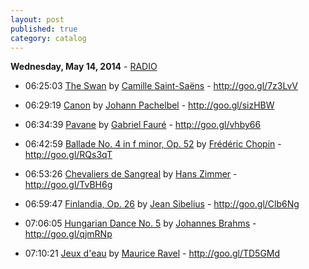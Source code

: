 ```yaml
---
layout: post
published: true
category: catalog
---
```


**Wednesday, May 14, 2014** - [RADIO](/2014/05/14/classical-radio)

*   06:25:03  [The Swan](http://goo.gl/zz2qbU) by [Camille Saint-Saëns](http://www.last.fm/music/Camille+Saint-Saëns) - http://goo.gl/7z3LvV

*   06:29:19  [Canon](http://goo.gl/0ukGNn) by [Johann Pachelbel](http://www.last.fm/music/Johann+Pachelbel) - http://goo.gl/sizHBW

*   06:34:39  [Pavane](http://goo.gl/2Uc9Jg) by [Gabriel Fauré](http://www.last.fm/music/Gabriel+Fauré) - http://goo.gl/vhby66

*   06:42:59  [Ballade No. 4 in f minor, Op. 52](http://goo.gl/TNwkOn) by [Frédéric Chopin](http://www.last.fm/music/Frédéric+Chopin) - http://goo.gl/RQs3qT

*   06:53:26  [Chevaliers de Sangreal](http://goo.gl/atPqY4) by [Hans Zimmer](http://www.last.fm/music/Hans+Zimmer) - http://goo.gl/TvBH6g

*   06:59:47  [Finlandia, Op. 26](http://goo.gl/SlGRox) by [Jean Sibelius](http://www.last.fm/music/Jean+Sibelius) - http://goo.gl/Clb6Ng

*   07:06:05  [Hungarian Dance No. 5](http://goo.gl/A70UML) by [Johannes Brahms](http://www.last.fm/music/Johannes+Brahms) - http://goo.gl/qjmRNp

*   07:10:21  [Jeux d'eau](http://goo.gl/VkhfK8) by [Maurice Ravel](http://www.last.fm/music/Maurice+Ravel) - http://goo.gl/TD5GMd


